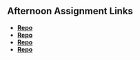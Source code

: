 ## Afternoon Assignment Links

* **[Repo](https://github.com/VarozzaEJ/bee_factory_vue)**
* **[Repo](https://github.com/VarozzaEJ/cwinstituteofart)**
* **[Repo](https://github.com/VarozzaEJ/summer24_gregslist_vue)**
* **[Repo](https://github.com/VarozzaEJ/blogger)**
